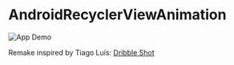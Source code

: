 # AndroidRecyclerViewAnimation

<img src="screenshots/aparts.gif" alt="App Demo"/>

Remake inspired by Tiago Luís: [Dribble Shot](https://dribbble.com/shots/3603777-Image-Cards-Parallax-Effect)
